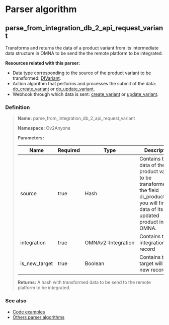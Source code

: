 # Parser algorithm
 
## parse_from_integration_db_2_api_request_variant

Transforms and returns the data of a product variant from its intermediate data structure in OMNA to be send the
the remote platform to be integrated.

**Resources related with this parser:**

* Data type corresponding to the source of the product variant to be transformed: [DIVariant](../data-types/DIVariant.md).
* Action algorithm that performs and processes the submit of the data:
  [do_create_variant](../action-algorithms/do_create_variant.md) or [do_update_variant](../action-algorithms/do_update_variant.md).
* Webhook through which data is sent: [create_variant](../webhooks/overview.md?id=create_variant) or [update_variant](../webhooks/overview.md?id=update_variant).

    
### Definition

> **Name:** parse_from_integration_db_2_api_request_variant
> 
> **Namespace:** Ov2Anyone
>
> **Parameters:**
> 
> | Name | Required | Type | Description |
> | ---- | -------- | ---- | ----------- |
> | source | true | Hash | Contains the data of the product variant to be transformed. In the field di_product_data you will find the data of its updated product in OMNA. |
> | integration | true | OMNAv2::Integration | Contains the integration record |
> | is_new_target | true | Boolean | Contains true if target will be a new record |
>
> **Returns:** A hash with transformed data to be send to the remote platform to be integrated.

### See also
* [Code examples](https://cenit.io/algorithm?f[name][40703][o]=is&f[name][40703][v]=parse_from_integration_db_2_api_request_variant&f[namespace][40840][o]=starts_with&f[namespace][40840][v]=Ov2)
* [Others parser algorithms](overview?id=parse_from_integration_db_2_api_request_variant)